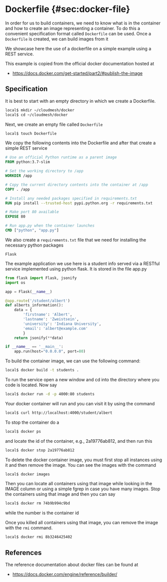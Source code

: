 # Dockerfile {#sec:docker-file}

In order for us to build containers, we need to know what is in the
container and how to create an image representing a container. To do
this a convenient specification format called `Dockerfile` can be
used. Once a `Dockerfile` is created, we can build images from it

We showcase here the use of a dockerfile on a simple example using a
REST service.

This example is copied from the official docker documentation hosted
at

* <https://docs.docker.com/get-started/part2/#publish-the-image>

## Specification

It is best to start with an empty directory in which we create a
Dockerfile.

```bash
local$ mkdir ~/cloudmesh/docker
local$ cd ~/cloudmesh/docker
```

Next, we create an empty file called `Dockerfile`

```bash
local$ touch Dockerfile
```

We copy the following contents into the Dockerfile and after that
create a simple REST service

```dockerfile
# Use an official Python runtime as a parent image
FROM python:3.7-slim

# Set the working directory to /app
WORKDIR /app

# Copy the current directory contents into the container at /app
COPY . /app

# Install any needed packages specified in requirements.txt
RUN pip install --trusted-host pypi.python.org -r requirements.txt

# Make port 80 available
EXPOSE 80

# Run app.py when the container launches
CMD ["python", "app.py"]
```

We also create a `requirements.txt` file that we need for installing the
necessary python packages

    Flask


The example application we use here is a student info served via a
RESTful service implemented using python flask.
It is stored in the file app.py

```python
from flask import Flask, jsonify
import os

app = Flask(__name__)

@app.route('/student/albert')
def alberts_information():
    data = {
        'firstname': 'Albert',
        'lastname': 'Zweistsein',
        'university': 'Indiana University',
        'email': 'albert@example.com'
        }
    return jsonify(**data)

if __name__ == '__main__':
    app.run(host="0.0.0.0", port=80)
```


To build the container image, we can use the following command:

```bash
local$ docker build -t students .
```

To run the service open a new window and cd into the directory where
you code is located. Now say

```bash
local$ docker run -d -p 4000:80 students
```

Your docker container will run and you can visit it by using the
command

```bash
local$ curl http://localhost:4000/student/albert
```

To stop the container do a

```bash
local$ docker ps
```

and locate the id of the container, e.g., 2a19776ab812, and then run this

```bash
local$ docker stop 2a19776ab812
```

To delete the docker container image, you must first stop all instances
using it and then remove the image. You can see the images with the
command


```bash
local$ docker images
```

Then you can locate all containers using that image while looking in
the IMAGE column or using a simple fgrep in case you have many
images. Stop the containers using that image and then you can say


```bash
local$ docker rm 74b9b994c9bd
```

while the number is the container id

Once you killed all containers using that image, you can remove the
image with the `rmi` command.

```bash
local$ docker rmi 8b3246425402
```

## References

The reference documentation about docker files can be found at

* <https://docs.docker.com/engine/reference/builder/>

